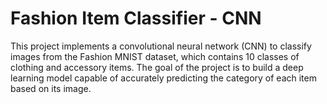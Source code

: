 # Fashion Item Classifier - CNN
This project implements a convolutional neural network (CNN) to classify images from the Fashion MNIST dataset, which contains 10 classes of clothing and accessory items. The goal of the project is to build a deep learning model capable of accurately predicting the category of each item based on its image.
